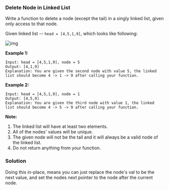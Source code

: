 ### Delete Node in Linked List

Write a function to delete a node (except the tail) in a singly linked list, given only access to that node.

Given linked list -- `head = [4,5,1,9]`, which looks like following:

![img](https://assets.leetcode.com/uploads/2018/12/28/237_example.png)

**Example 1:**
```
Input: head = [4,5,1,9], node = 5
Output: [4,1,9]
Explanation: You are given the second node with value 5, the linked list should become 4 -> 1 -> 9 after calling your function.
```

**Example 2:**
```
Input: head = [4,5,1,9], node = 1
Output: [4,5,9]
Explanation: You are given the third node with value 1, the linked list should become 4 -> 5 -> 9 after calling your function.
```

**Note:**

1. The linked list will have at least two elements.
2. All of the nodes' values will be unique.
3. The given node will not be the tail and it will always be a valid node of the linked list.
4. Do not return anything from your function.


### Solution
Doing this in-place, means you can just replace the node's val to be the next value, and set the nodes next pointer to the node after the current node. 